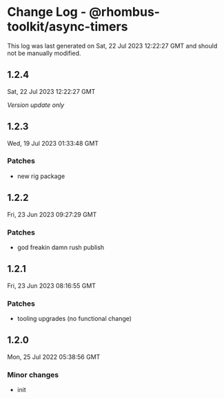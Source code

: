 # Change Log - @rhombus-toolkit/async-timers

This log was last generated on Sat, 22 Jul 2023 12:22:27 GMT and should not be manually modified.

## 1.2.4
Sat, 22 Jul 2023 12:22:27 GMT

_Version update only_

## 1.2.3
Wed, 19 Jul 2023 01:33:48 GMT

### Patches

- new rig package

## 1.2.2
Fri, 23 Jun 2023 09:27:29 GMT

### Patches

- god freakin damn rush publish

## 1.2.1
Fri, 23 Jun 2023 08:16:55 GMT

### Patches

- tooling upgrades (no functional change)

## 1.2.0
Mon, 25 Jul 2022 05:38:56 GMT

### Minor changes

- init

